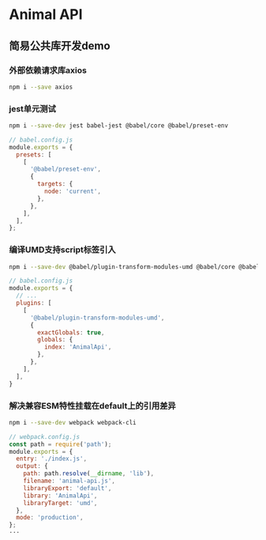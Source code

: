 # Animal API

## 简易公共库开发demo

### 外部依赖请求库axios

``` bash
npm i --save axios
```

### jest单元测试

``` bash
npm i --save-dev jest babel-jest @babel/core @babel/preset-env
```

``` js
// babel.config.js
module.exports = {
  presets: [
    [
      '@babel/preset-env',
      {
        targets: {
          node: 'current',
        },
      },
    ],
  ],
};
```

### 编译UMD支持script标签引入

``` bash 
npm i --save-dev @babel/plugin-transform-modules-umd @babel/core @babel/cli
```

``` js
// babel.config.js
module.exports = {
  // ...
  plugins: [
    [
      '@babel/plugin-transform-modules-umd',
      {
        exactGlobals: true,
        globals: {
          index: 'AnimalApi',
        },
      },
    ],
  ],
}
```

### 解决兼容ESM特性挂载在default上的引用差异

``` bash
npm i --save-dev webpack webpack-cli
```

``` js
// webpack.config.js
const path = require('path');
module.exports = {
  entry: './index.js',
  output: {
    path: path.resolve(__dirname, 'lib'),
    filename: 'animal-api.js',
    libraryExport: 'default',
    library: 'AnimalApi',
    libraryTarget: 'umd',
  },
  mode: 'production',
};
···